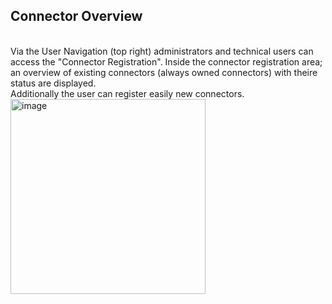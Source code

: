 ## Connector Overview
<br>
Via the User Navigation (top right) administrators and technical users can access the "Connector Registration".
Inside the connector registration area; an overview of existing connectors (always owned connectors) with theire status are displayed.
<br>
Additionally the user can register easily new connectors.

<img width="312" alt="image" src="https://user-images.githubusercontent.com/94133633/217809599-8f707dbc-c8ff-436b-b35c-22589048ba8d.png">

<br>
<br>
